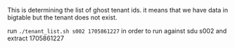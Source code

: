 This is determining the list of ghost tenant ids. it means that we have data in bigtable but the tenant does not exist. 

run `./tenant_list.sh s002 1705861227` in order to run against sdu s002 and extract 1705861227